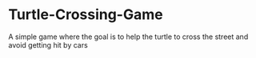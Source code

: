 # Turtle-Crossing-Game
A simple game where the goal is to help the turtle to cross the street and avoid getting hit by cars
